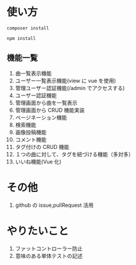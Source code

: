 # 使い方

```
composer install

npm install
```

## 機能一覧

1. 曲一覧表示機能
2. ユーザー一覧表示機能(view に vue を使用)
3. 管理ユーザー認証機能(/admin でアクセスする)
4. ユーザー認証機能
5. 管理画面から曲を一覧表示
6. 管理画面から CRUD 機能実装
7. ページネーション機能
8. 検索機能
9. 画像投稿機能
10. コメント機能
11. タグ付けの CRUD 機能
12. １つの曲に対して、タグを紐づける機能（多対多）
13. いいね機能(Vue 化)

# その他

1. github の issue,pullRequest 活用

# やりたいこと

1. ファットコントローラー防止
2. 意味のある単体テストの記述
